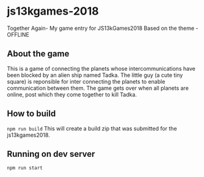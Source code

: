 # js13kgames-2018
Together Again- My game entry for JS13kGames2018
Based on the theme - OFFLINE

## About the game
This is a game of connecting the planets whose intercommunications have been blocked by an alien ship named Tadka.
The little guy (a cute tiny square) is reponsible for inter connecting the planets to enable communication between them.
The game gets over when all planets are online, post which they come together to kill Tadka.

## How to build
`npm run build`
This will create a build zip that was submitted for the js13kgames2018.

## Running on dev server
`npm run start`
